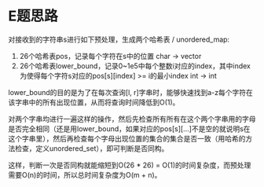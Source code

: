 # E题思路

对接收到的字符串s进行如下预处理，生成两个哈希表 / unordered_map:
1. 26个哈希表pos，记录每个字符在s中的位置  char -> vector<int>
2. 26个哈希表lower_bound，记录0~1e5中每个整数i对应的index，其中index为使得每个字符s对应的pos[s][index] >= i的最小index  int -> int

lower_bound的目的是为了在每次查询[l, r]字串时，能够快速找到a-z每个字符在该字串中的所有出现位置，从而将查询时间降低到O(1)。

对两个字串均进行一遍这样的操作，然后先检查所有所有在这个两个字串用的字母是否完全相同（还是用lower_bound，如果对应的pos[s][...]不是空的就说明s在这个字串里），然后再检查每个字母出现位置的集合的集合是否一致（用哈希的方法检查，定义unordered_set），即可判断是否同构。

这样，判断一次是否同构就能缩短到O(26 * 26) = O(1)的时间复杂度，而预处理需要O(n)的时间，所以总时间复杂度为O(m + n)。